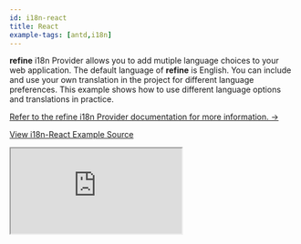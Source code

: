 ```yaml
---
id: i18n-react
title: React
example-tags: [antd,i18n]
---
```


**refine** i18n Provider allows you to add mutiple language choices to your web application. The default language of **refine** is English. You can include and use your own translation in the project for different language preferences. This example shows how to use different language options and translations in practice.

[Refer to the refine i18n Provider documentation for more information. →](/docs/api-reference/core/providers/i18n-provider/)

[View i18n-React Example Source](https://github.com/refinedev/refine/tree/master/examples/i18n-react)

<iframe loading="lazy" src="https://stackblitz.com/github/refinedev/refine/tree/master/examples/i18n-react?embed=1&view=preview&theme=dark&preset=node&ctl=1"
style={{width: "100%", height:"80vh", border: "0px", borderRadius: "8px", overflow:"hidden"}}
    title="refine-i18n-example"
></iframe>
